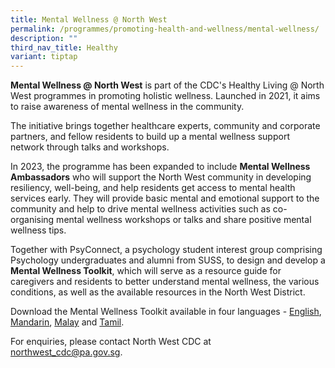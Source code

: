 ```yaml
---
title: Mental Wellness @ North West
permalink: /programmes/promoting-health-and-wellness/mental-wellness/
description: ""
third_nav_title: Healthy
variant: tiptap
---
```

<p></p>
<p></p>
<p><strong>Mental Wellness @ North West</strong> is part of the CDC's Healthy
Living @ North West programmes in promoting holistic wellness. Launched
in 2021, it aims to raise awareness of mental wellness in the community.</p>
<p>The initiative brings together healthcare experts, community and corporate
partners, and fellow residents to build up a mental wellness support network
through talks and workshops.</p>
<p>In 2023, the programme has been expanded to include <strong>Mental Wellness Ambassadors</strong> who
will support the North West community in developing resiliency, well-being,
and help residents get access to mental health services early. They will
provide basic mental and emotional support to the community and help to
drive mental wellness activities such as co-organising mental wellness
workshops or talks and share positive mental wellness tips.</p>
<p>Together with PsyConnect, a psychology student interest group comprising
Psychology undergraduates and alumni from SUSS, to design and develop a <strong>Mental Wellness Toolkit</strong>,
which will serve as a resource guide for caregivers and residents to better
understand mental wellness, the various conditions, as well as the available
resources in the North West District.</p>
<p>Download the Mental Wellness Toolkit available in four languages - <a href="https://go.gov.sg/mwtoolkit" rel="noopener noreferrer nofollow" target="_blank">English</a>,
<a href="https://go.gov.sg/mwtoolkitmandarin" rel="noopener noreferrer nofollow" target="_blank">Mandarin</a>, <a href="https://go.gov.sg/mwtoolkitmalay" rel="noopener noreferrer nofollow" target="_blank">Malay</a> and
<a href="https://go.gov.sg/mwtoolkittamil" rel="noopener noreferrer nofollow" target="_blank">Tamil</a>.</p>
<p>For enquiries, please contact North West CDC at <a href="mailto:northwest_cdc@pa.gov.sg" rel="noopener noreferrer nofollow" target="_blank">northwest_cdc@pa.gov.sg</a>.</p>